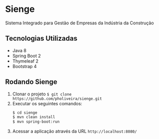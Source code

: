 # Sienge
Sistema Integrado para Gestão de Empresas da Indústria da Construção

## Tecnologias Utilizadas
* Java 8
* Spring Boot 2
* Thymeleaf 2
* Bootstrap 4

## Rodando Sienge
1. Clonar o projeto `$ git clone https://github.com/pholiveira/sienge.git`
2. Executar os seguintes comandos:
	```bash
	$ cd sienge
	$ mvn clean install
	$ mvn spring-boot:run
	```
3. Acessar a aplicação através da URL `http://localhost:8080/`
